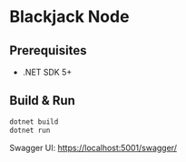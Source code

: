 Blackjack Node
===============

Prerequisites
-------------

 -  .NET SDK 5+


Build & Run
-----------

~~~ bash
dotnet build
dotnet run
~~~

Swagger UI: <https://localhost:5001/swagger/>
